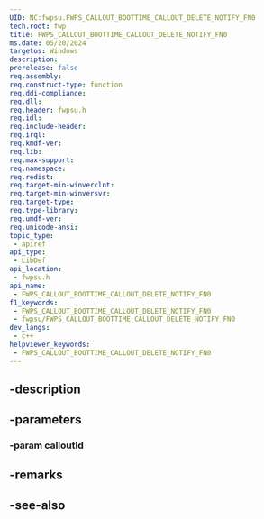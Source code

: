 ```yaml
---
UID: NC:fwpsu.FWPS_CALLOUT_BOOTTIME_CALLOUT_DELETE_NOTIFY_FN0
tech.root: fwp
title: FWPS_CALLOUT_BOOTTIME_CALLOUT_DELETE_NOTIFY_FN0
ms.date: 05/20/2024
targetos: Windows
description: 
prerelease: false
req.assembly: 
req.construct-type: function
req.ddi-compliance: 
req.dll: 
req.header: fwpsu.h
req.idl: 
req.include-header: 
req.irql: 
req.kmdf-ver: 
req.lib: 
req.max-support: 
req.namespace: 
req.redist: 
req.target-min-winverclnt: 
req.target-min-winversvr: 
req.target-type: 
req.type-library: 
req.umdf-ver: 
req.unicode-ansi: 
topic_type:
 - apiref
api_type:
 - LibDef
api_location:
 - fwpsu.h
api_name:
 - FWPS_CALLOUT_BOOTTIME_CALLOUT_DELETE_NOTIFY_FN0
f1_keywords:
 - FWPS_CALLOUT_BOOTTIME_CALLOUT_DELETE_NOTIFY_FN0
 - fwpsu/FWPS_CALLOUT_BOOTTIME_CALLOUT_DELETE_NOTIFY_FN0
dev_langs:
 - c++
helpviewer_keywords:
 - FWPS_CALLOUT_BOOTTIME_CALLOUT_DELETE_NOTIFY_FN0
---
```


## -description

## -parameters

### -param calloutId

## -remarks

## -see-also

